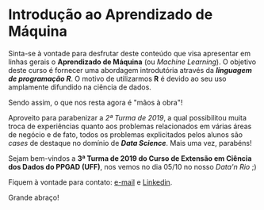 # Introdução ao Aprendizado de Máquina

Sinta-se à vontade para desfrutar deste conteúdo que visa apresentar em linhas gerais o **Aprendizado de Máquina** (ou *Machine Learning*).
O objetivo deste curso é fornecer uma abordagem introdutória através da _**linguagem de programação R**_. O motivo de utilizarmos **R** é devido ao seu uso amplamente difundido na ciência de dados.

Sendo assim, o que nos resta agora é "mãos à obra"!

Aproveito para parabenizar a *2ª Turma de 2019*, a qual possibilitou muita troca de experiências quanto aos problemas relacionados em várias áreas de negócio e de fato, todos os problemas explicitados pelos alunos são *cases* de destaque no domínio de _**Data Science**_. Mais uma vez, parabéns! 

Sejam bem-vindos a **3ª Turma de 2019 do Curso de Extensão em Ciência dos Dados do PPGAD (UFF)**, nos vemos no dia 05/10 no nosso *Data'n Rio* ;)

Fiquem à vontade para contato: [e-mail](gassantos@id.uff.br) e [Linkedin](https://www.linkedin.com/in/gassantos).

Grande abraço!
